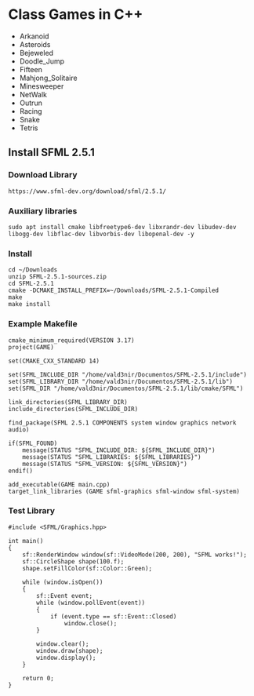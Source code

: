 # Class Games in C++

- Arkanoid
- Asteroids
- Bejeweled
- Doodle_Jump
- Fifteen
- Mahjong_Solitaire
- Minesweeper
- NetWalk
- Outrun
- Racing
- Snake
- Tetris

## Install SFML 2.5.1

### Download Library 

    https://www.sfml-dev.org/download/sfml/2.5.1/
    
### Auxiliary libraries 

    sudo apt install cmake libfreetype6-dev libxrandr-dev libudev-dev libogg-dev libflac-dev libvorbis-dev libopenal-dev -y

### Install

    cd ~/Downloads
    unzip SFML-2.5.1-sources.zip
    cd SFML-2.5.1
    cmake -DCMAKE_INSTALL_PREFIX=~/Downloads/SFML-2.5.1-Compiled
    make
    make install
    
### Example Makefile

    cmake_minimum_required(VERSION 3.17)
    project(GAME)

    set(CMAKE_CXX_STANDARD 14)

    set(SFML_INCLUDE_DIR "/home/vald3nir/Documentos/SFML-2.5.1/include")
    set(SFML_LIBRARY_DIR "/home/vald3nir/Documentos/SFML-2.5.1/lib")
    set(SFML_DIR "/home/vald3nir/Documentos/SFML-2.5.1/lib/cmake/SFML")

    link_directories(SFML_LIBRARY_DIR)
    include_directories(SFML_INCLUDE_DIR)

    find_package(SFML 2.5.1 COMPONENTS system window graphics network audio)

    if(SFML_FOUND)
        message(STATUS "SFML_INCLUDE_DIR: ${SFML_INCLUDE_DIR}")
        message(STATUS "SFML_LIBRARIES: ${SFML_LIBRARIES}")
        message(STATUS "SFML_VERSION: ${SFML_VERSION}")
    endif()

    add_executable(GAME main.cpp)
    target_link_libraries (GAME sfml-graphics sfml-window sfml-system)
    
 ### Test Library
 
    #include <SFML/Graphics.hpp>

    int main()
    {
        sf::RenderWindow window(sf::VideoMode(200, 200), "SFML works!");
        sf::CircleShape shape(100.f);
        shape.setFillColor(sf::Color::Green);

        while (window.isOpen())
        {
            sf::Event event;
            while (window.pollEvent(event))
            {
                if (event.type == sf::Event::Closed)
                    window.close();
            }

            window.clear();
            window.draw(shape);
            window.display();
        }

        return 0;
    }
